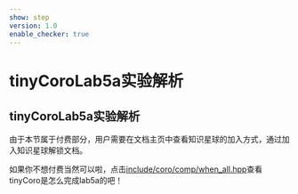 ```yaml
---
show: step
version: 1.0
enable_checker: true
---
```


# tinyCoroLab5a实验解析

## tinyCoroLab5a实验解析

由于本节属于付费部分，用户需要在文档主页中查看知识星球的加入方式，通过加入知识星球解锁文档。

如果你不想付费当然可以啦，点击[include/coro/comp/when_all.hpp](https://github.com/sakurs2/tinyCoro/blob/v1.0/include/coro/comp/when_all.hpp)查看tinyCoro是怎么完成lab5a的吧！
